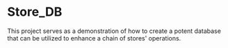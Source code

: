 # Store_DB
This project serves as a demonstration of how to create a potent database that can be utilized to enhance a chain of stores' operations.
